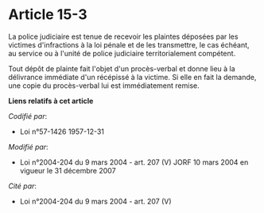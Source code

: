 # Article 15-3

La police judiciaire est tenue de recevoir les plaintes déposées par les victimes d'infractions à la loi pénale et de les
transmettre, le cas échéant, au service ou à l'unité de police judiciaire territorialement compétent.

Tout dépôt de plainte fait l'objet d'un procès-verbal et donne lieu à la délivrance immédiate d'un récépissé à la victime. Si
elle en fait la demande, une copie du procès-verbal lui est immédiatement remise.

**Liens relatifs à cet article**

_Codifié par_:

  - Loi n°57-1426 1957-12-31

_Modifié par_:

  - Loi n°2004-204 du 9 mars 2004 - art. 207 (V) JORF 10 mars 2004 en vigueur le 31 décembre 2007

_Cité par_:

  - Loi n°2004-204 du 9 mars 2004 - art. 207 (V)
